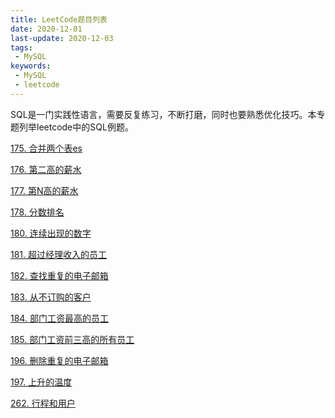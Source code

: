 ```yaml
---
title: LeetCode题目列表
date: 2020-12-01
last-update: 2020-12-03
tags:
 - MySQL
keywords:
 - MySQL
 - leetcode
---
```


SQL是一门实践性语言，需要反复练习，不断打磨，同时也要熟悉优化技巧。本专题列举leetcode中的SQL例题。

[175. 合并两个表es](175.%20合并两个表.md)<Badge text="简单" type="tip"/>  

[176. 第二高的薪水](176.%20第二高的薪水.md)<Badge text="简单" type="tip"/>

[177. 第N高的薪水](177.%20第N高的薪水.md)<Badge text="中等" type="warning"/> 

[178. 分数排名](178.%20分数排名.md)<Badge text="中等" type="warning"/> 

[180. 连续出现的数字](180.%20连续出现的数字.md)<Badge text="中等" type="warning"/> 

[181. 超过经理收入的员工](181.%20超过经理收入的员工.md)<Badge text="简单" type="tip"/>

[182. 查找重复的电子邮箱](182.%20查找重复的电子邮箱.md)<Badge text="简单" type="tip"/>

[183. 从不订购的客户](183.%20从不订购的客户.md)<Badge text="简单" type="tip"/>

[184. 部门工资最高的员工](184.%20部门工资最高的员工.md)<Badge text="中等" type="warning"/> 

[185. 部门工资前三高的所有员工](185.%20部门工资前三高的所有员工.md)<Badge text="困难" type="danger"/> 

[196. 删除重复的电子邮箱](196.%20删除重复的电子邮箱.md)<Badge text="简单" type="tip"/>

[197. 上升的温度](197.%20上升的温度.md)<Badge text="简单" type="tip"/>

[262. 行程和用户](262.%20行程和用户.md)<Badge text="困难" type="danger"/> 

